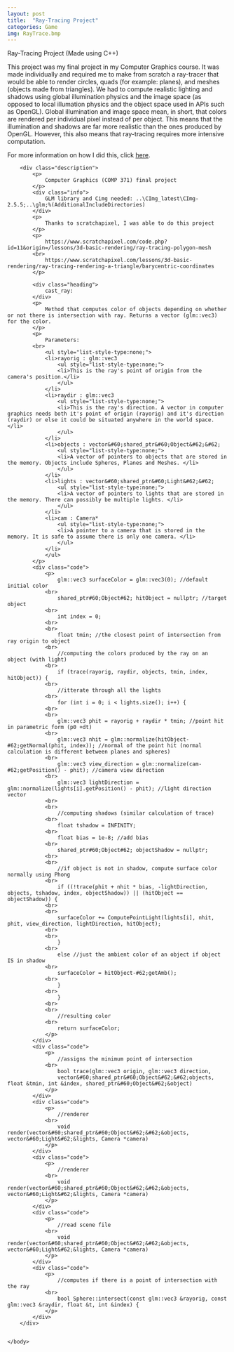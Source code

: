 ```yaml
---
layout: post
title:  "Ray-Tracing Project"
categories: Game
img: RayTrace.bmp
---
```

Ray-Tracing Project
(Made using C++)

This project was my final project in my Computer Graphics course. It was made individually and required me to make from scratch a ray-tracer that would be able to render circles, quads (for example: planes), and meshes (objects made from triangles). We had to compute realistic lighting and shadows using global illumination physics and the image space (as opposed to local illumation physics and the object space used in APIs such as OpenGL). Global illumination and image space mean, in short, that colors are rendered per individual pixel instead of per object. This means that the illumination and shadows are far more realistic than the ones produced by OpenGL. However, this also means that ray-tracing requires more intensive computation. 

For more information on how I did this, click <a href="https://github.com/RoseDuf/Ray-Tracing"> here</a>.

        <div class="description">
            <p>
                Computer Graphics (COMP 371) final project
            </p>
            <div class="info">
                GLM library and Cimg needed: ..\CImg_latest\CImg-2.5.5;..\glm;%(AdditionalIncludeDirectories)
            </div>
            <p>
                Thanks to scratchapixel, I was able to do this project
            </p>
            <p>
                https://www.scratchapixel.com/code.php?id=11&origin=/lessons/3d-basic-rendering/ray-tracing-polygon-mesh
            <br>
                https://www.scratchapixel.com/lessons/3d-basic-rendering/ray-tracing-rendering-a-triangle/barycentric-coordinates
            </p>

            <div class="heading">
                cast_ray:
            </div>
            <p>
                Method that computes color of objects depending on whether or not there is intersection with ray. Returns a vector (glm::vec3) for the color.
            </p>
            <p>
                Parameters:
            <br>
                <ul style="list-style-type:none;">
                <li>rayorig : glm::vec3
                    <ul style="list-style-type:none;">
                    <li>This is the ray's point of origin from the camera's position.</li>
                    </ul>
                </li>
                <li>raydir : glm::vec3
                    <ul style="list-style-type:none;">
                    <li>This is the ray's direction. A vector in computer graphics needs both it's point of origin (rayorig) and it's direction (raydir) or else it could be situated anywhere in the world space.</li>
                    </ul>
                </li>
                <li>objects : vector&#60;shared_ptr&#60;Object&#62;&#62;
                    <ul style="list-style-type:none;">
                    <li>A vector of pointers to objects that are stored in the memory. Objects include Spheres, Planes and Meshes. </li>
                    </ul>
                </li>
                <li>lights : vector&#60;shared_ptr&#60;Light&#62;&#62;
                    <ul style="list-style-type:none;">
                    <li>A vector of pointers to lights that are stored in the memory. There can possibly be multiple lights. </li>
                    </ul>
                </li>
                <li>cam : Camera* 
                    <ul style="list-style-type:none;">
                    <li>A pointer to a camera that is stored in the memory. It is safe to assume there is only one camera. </li>
                    </ul>
                </li>
                </ul>  
            </p>
            <div class="code">
                <p>
                    glm::vec3 surfaceColor = glm::vec3(0); //default initial color
	            <br>  
                    shared_ptr#60;Object#62; hitObject = nullptr; //target object
	            <br>
                    int index = 0;
                <br>
                <br>
	                float tmin; //the closest point of intersection from ray origin to object
                <br>
	                //computing the colors produced by the ray on an object (with light)
	            <br>    
                    if (trace(rayorig, raydir, objects, tmin, index, hitObject)) {
		        <br>    
                    //itterate through all the lights
		        <br>    
                    for (int i = 0; i < lights.size(); i++) {
                <br>
                <br>           
			        glm::vec3 phit = rayorig + raydir * tmin; //point hit in parametric form (p0 +dt)
			    <br>    
                    glm::vec3 nhit = glm::normalize(hitObject-#62;getNormal(phit, index)); //normal of the point hit (normal calculation is different between planes and spheres)
			    <br>    
                    glm::vec3 view_direction = glm::normalize(cam-#62;getPosition() - phit); //camera view direction
			    <br>    
                    glm::vec3 lightDirection = glm::normalize(lights[i].getPosition() - phit); //light direction vector
                <br>
                <br>
			        //computing shadows (similar calculation of trace)
			    <br>   
                    float tshadow = INFINITY;
                <br>
                    float bias = 1e-8; //add bias
			    <br>    
                    shared_ptr#60;Object#62; objectShadow = nullptr;
                <br>
                <br>
			        //if object is not in shadow, compute surface color normally using Phong
			    <br>    
                    if ((!trace(phit + nhit * bias, -lightDirection, objects, tshadow, index, objectShadow)) || (hitObject == objectShadow)) {
				<br>
                <br>
				    surfaceColor += ComputePointLight(lights[i], nhit, phit, view_direction, lightDirection, hitObject);
                <br>
                <br>
			        }
                <br>
                    else //just the ambient color of an object if object IS in shadow
				<br>    
                    surfaceColor = hitObject-#62;getAmb();
		        <br>    
                    }
	            <br>    
                    }
                <br>
                <br>
	                //resulting color
	            <br>    
                    return surfaceColor;
                </p>
            </div>
            <div class="code">
                <p>
                    //assigns the minimum point of intersection
                <br>
                    bool trace(glm::vec3 origin, glm::vec3 direction, 
	                vector&#60;shared_ptr&#60;Object&#62;&#62;objects, float &tmin, int &index, shared_ptr&#60;Object&#62;&object)
                </p>
            </div>
            <div class="code">
                <p>
                    //renderer
                <br>
                    void render(vector&#60;shared_ptr&#60;Object&#62;&#62;&objects, vector&#60;Light&#62;&lights, Camera *camera)
                </p>
            </div>
            <div class="code">
                <p>
                    //renderer
                <br>
                    void render(vector&#60;shared_ptr&#60;Object&#62;&#62;&objects, vector&#60;Light&#62;&lights, Camera *camera)
                </p>
            </div>
            <div class="code">
                <p>
                    //read scene file
                <br>
                    void render(vector&#60;shared_ptr&#60;Object&#62;&#62;&objects, vector&#60;Light&#62;&lights, Camera *camera)
                </p>
            </div>
            <div class="code">
                <p>
                    //computes if there is a point of intersection with the ray
                <br>
                    bool Sphere::intersect(const glm::vec3 &rayorig, const glm::vec3 &raydir, float &t, int &index) {
                </p>
            </div>
        </div>


    </body>

</html>
